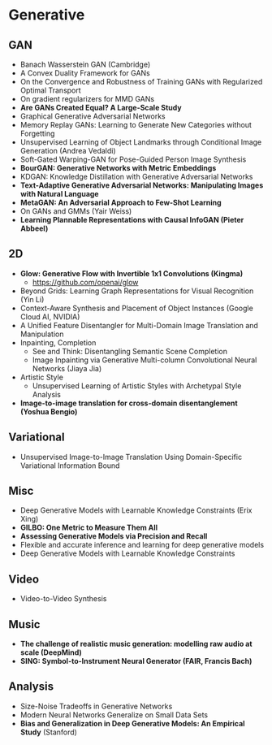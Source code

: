 # Generative

## GAN
- Banach Wasserstein GAN (Cambridge)
- A Convex Duality Framework for GANs
- On the Convergence and Robustness of Training GANs with Regularized Optimal Transport
- On gradient regularizers for MMD GANs
- **Are GANs Created Equal? A Large-Scale Study**
- Graphical Generative Adversarial Networks
- Memory Replay GANs: Learning to Generate New Categories without Forgetting
- Unsupervised Learning of Object Landmarks through Conditional Image Generation (Andrea Vedaldi)
- Soft-Gated Warping-GAN for Pose-Guided Person Image Synthesis
- **BourGAN: Generative Networks with Metric Embeddings**
- KDGAN: Knowledge Distillation with Generative Adversarial Networks
- **Text-Adaptive Generative Adversarial Networks: Manipulating Images with Natural Language**
- **MetaGAN: An Adversarial Approach to Few-Shot Learning**
- On GANs and GMMs (Yair Weiss)
- **Learning Plannable Representations with Causal InfoGAN (Pieter Abbeel)**

## 2D
- **Glow: Generative Flow with Invertible 1x1 Convolutions (Kingma)**
	- https://github.com/openai/glow
- Beyond Grids: Learning Graph Representations for Visual Recognition (Yin Li)
- Context-Aware Synthesis and Placement of Object Instances (Google Cloud AI, NVIDIA)
- A Unified Feature Disentangler for Multi-Domain Image Translation and Manipulation
- Inpainting, Completion
	- See and Think: Disentangling Semantic Scene Completion
	- Image Inpainting via Generative Multi-column Convolutional Neural Networks (Jiaya Jia)
- Artistic Style
	- Unsupervised Learning of Artistic Styles with Archetypal Style Analysis
- **Image-to-image translation for cross-domain disentanglement (Yoshua Bengio)**

## Variational
- Unsupervised Image-to-Image Translation Using Domain-Specific Variational Information Bound

## Misc
- Deep Generative Models with Learnable Knowledge Constraints (Erix Xing)
- **GILBO: One Metric to Measure Them All**
- **Assessing Generative Models via Precision and Recall**
- Flexible and accurate inference and learning for deep generative models
- Deep Generative Models with Learnable Knowledge Constraints

## Video
- Video-to-Video Synthesis

## Music
- **The challenge of realistic music generation: modelling raw audio at scale (DeepMind)**
- **SING: Symbol-to-Instrument Neural Generator (FAIR, Francis Bach)**

## Analysis
- Size-Noise Tradeoffs in Generative Networks
- Modern Neural Networks Generalize on Small Data Sets
- **Bias and Generalization in Deep Generative Models: An Empirical Study** (Stanford)
